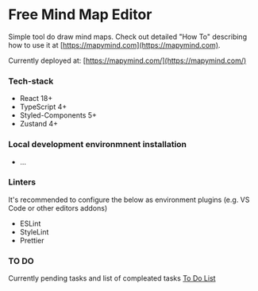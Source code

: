 # Free Mind Map Editor

Simple tool do draw mind maps. Check out detailed "How To" describing how to use it at [https://mapymind.com](https://mapymind.com). 

Currently deployed at:
[https://mapymind.com/](https://mapymind.com/)

### Tech-stack

- React 18+
- TypeScript 4+
- Styled-Components 5+
- Zustand 4+

### Local development environmnent installation

- ...

### Linters

It's recommended to configure the below as environment plugins (e.g. VS Code or other editors addons)

- ESLint
- StyleLint
- Prettier

### TO DO

Currently pending tasks and list of compleated tasks
[To Do List](documentation/todo.md)
